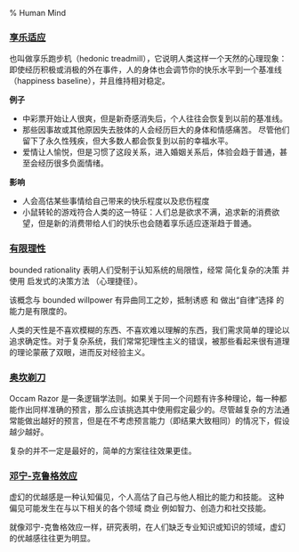 % Human Mind

### [享乐适应](https://fourweekmba.com/hedonic-treadmill/)

也叫做享乐跑步机（hedonic treadmill），它说明人类这样一个天然的心理现象：即使经历积极或消极的外在事件，人的身体也会调节你的快乐水平到一个基准线（happiness baseline），并且维持相对稳定。

__例子__

- 中彩票开始让人很爽，但是新奇感消失后，个人往往会恢复到以前的基准线。
- 那些因事故或其他原因失去肢体的人会经历巨大的身体和情感痛苦。 尽管他们留下了永久性残疾，但大多数人都会恢复到以前的幸福水平。
- 爱情让人愉悦，但是习惯了这段关系，进入婚姻关系后，体验会趋于普通，甚至会经历很多负面情绪。

__影响__

- 人会高估某些事情给自己带来的快乐程度以及悲伤程度
- 小鼠转轮的游戏符合人类的这一特征：人们总是欲求不满，追求新的消费欲望，但是新的消费带给人们的快乐也会随着享乐适应逐渐趋于普通。

### [有限理性](https://fourweekmba.com/bounded-rationality/)

bounded rationality 表明人们受制于认知系统的局限性，经常 简化复杂的决策 并使用 启发式的决策方法 （心理捷径）。

该概念与 bounded willpower 有异曲同工之妙，抵制诱惑 和 做出“自律”选择 的能力是有限度的。

人类的天性是不喜欢模糊的东西、不喜欢难以理解的东西，我们需求简单的理论以追求确定性。对于复杂系统，我们常常犯理性主义的错误，被那些看起来很有道理的理论蒙蔽了双眼，进而反对经验主义。

### [奥坎剃刀](https://fourweekmba.com/occams-razor/)

Occam Razor 是一条逻辑学法则。如果关于同一个问题有许多种理论，每一种都能作出同样准确的预言，那么应该挑选其中使用假定最少的。尽管越复杂的方法通常能做出越好的预言，但是在不考虑预言能力（即结果大致相同）的情况下，假设越少越好。

复杂的并不一定是最好的，简单的方案往往效果更佳。

### [邓宁-克鲁格效应](https://fourweekmba.com/dunning-kruger-effect/)

虚幻的优越感是一种认知偏见，个人高估了自己与他人相比的能力和技能。 这种偏见可能发生在与以下相关的各个领域 商业 例如智力、创造力和社交技能。

就像邓宁-克鲁格效应一样，研究表明，在人们缺乏专业知识或知识的领域，虚幻的优越感往往更为明显。
